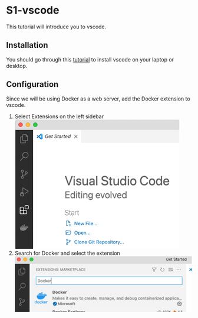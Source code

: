 # S1-vscode
This tutorial will introduce you to vscode.
## Installation
You should go through this [tutorial](https://code.visualstudio.com/docs/introvideos/basics) to install vscode on your laptop or desktop.
## Configuration
Since we will be using Docker as a web server, add the Docker extension to vscode.
1. Select Extensions on the left sidebar  
![](images/extensions.png)
2. Search for Docker and select the extension
![](images/extensions2.png) 
